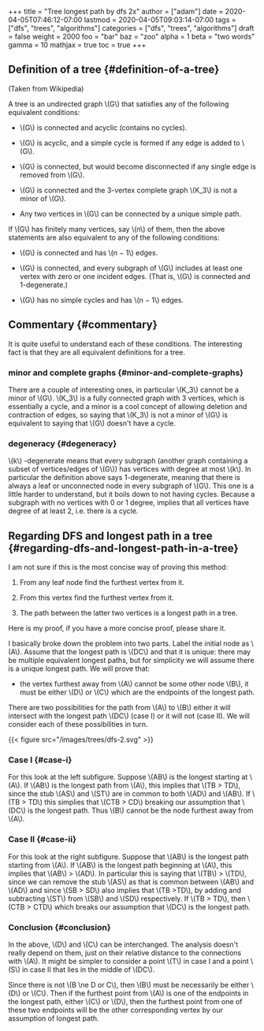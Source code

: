 +++
title = "Tree longest path by dfs 2x"
author = ["adam"]
date = 2020-04-05T07:46:12-07:00
lastmod = 2020-04-05T09:03:14-07:00
tags = ["dfs", "trees", "algorithms"]
categories = ["dfs", "trees", "algorithms"]
draft = false
weight = 2000
foo = "bar"
baz = "zoo"
alpha = 1
beta = "two words"
gamma = 10
mathjax = true
toc = true
+++

## Definition of a tree {#definition-of-a-tree}

(Taken from Wikipedia)

A tree is an undirected graph \\(G\\) that satisfies any of the following equivalent
conditions:

-   \\(G\\) is connected and acyclic (contains no cycles).

-   \\(G\\) is acyclic, and a simple cycle is formed if any edge is added to \\(G\\).

-   \\(G\\) is connected, but would become disconnected if any single edge is removed
    from \\(G\\).

-   \\(G\\) is connected and the 3-vertex complete graph \\(K\_3\\) is not a minor of \\(G\\).

-   Any two vertices in \\(G\\) can be connected by a unique simple path.

If \\(G\\) has finitely many vertices, say \\(n\\) of them, then the above statements
are also equivalent to any of the following conditions:

-   \\(G\\) is connected and has \\(n − 1\\) edges.

-   \\(G\\) is connected, and every subgraph of \\(G\\) includes at least one vertex with
    zero or one incident edges. (That is, \\(G\\) is connected and 1-degenerate.)

-   \\(G\\) has no simple cycles and has \\(n − 1\\) edges.


## Commentary {#commentary}

It is quite useful to understand each of these conditions.  The interesting fact
is that they are all equivalent definitions for a tree.


### minor and complete graphs {#minor-and-complete-graphs}

There are a couple of interesting ones, in particular \\(K\_3\\) cannot be a minor of
\\(G\\). \\(K\_3\\) is a fully connected graph with 3 vertices, which is essentially a
cycle, and a minor is a cool concept of allowing deletion and contraction of
edges, so saying that \\(K\_3\\) is not a minor of \\(G\\) is equivalent to saying that
\\(G\\) doesn't have a cycle.


### degeneracy {#degeneracy}

\\(k\\) -degenerate means that every subgraph (another graph containing a subset of
vertices/edges of \\(G\\)) has vertices with degree at most \\(k\\). In particular the
definition above says 1-degenerate, meaning that there is always a leaf or
unconnected node in every subgraph of \\(G\\). This one is a little harder to
understand, but it boils down to not having cycles. Because a subgraph with no
vertices with 0 or 1 degree, implies that all vertices have degree of at least
2, i.e. there is a cycle.


## Regarding DFS and longest path in a tree {#regarding-dfs-and-longest-path-in-a-tree}

I am not sure if this is the most concise way of proving this method:

1.  From any leaf node find the furthest vertex from it.

2.  From this vertex find the furthest vertex from it.

3.  The path between the latter two vertices is a longest path in a tree.

Here is my proof, if you have a more concise proof, please share it.

I basically broke down the problem into two parts. Label the initial node as
\\(A\\). Assume that the longest path is \\(DC\\) and that it is unique: there may be
multiple equivalent longest paths, but for simplicity we will assume there is a
unique longest path. We will prove that:

-   the vertex furthest away from \\(A\\) cannot be some other node \\(B\\), it must be
    either \\(D\\) or \\(C\\) which are the endpoints of the longest path.

There are two possibilities for the path from \\(A\\) to \\(B\\) either it will
intersect with the longest path \\(DC\\) (case I) or it will not (case II). We will
consider each of these possibilities in turn.

{{< figure src="/images/trees/dfs-2.svg" >}}


### Case I {#case-i}

For this look at the left subfigure.  Suppose \\(AB\\) is the longest starting
at \\(A\\).  If \\(AB\\) is the longest path from \\(A\\), this implies that \\(TB > TD\\),
since the stub \\(AS\\) and \\(ST\\) are in common to both \\(AD\\) and \\(AB\\).  If \\(TB >
TD\\) this simplies that \\(CTB > CD\\) breaking our assumption that \\(DC\\) is the
longest path.  Thus \\(B\\) cannot be the node furthest away from \\(A\\).


### Case II {#case-ii}

For this look at the right subfigure. Suppose that \\(AB\\) is the longest path
starting from \\(A\\). If \\(AB\\) is the longest path beginning at \\(A\\), this implies
that \\(AB\\) > \\(AD\\). In particular this is saying that \\(TB\\) > \\(TD\\), since we can
remove the stub \\(AS\\) as that is common between \\(AB\\) and \\(AD\\) and since \\(SB > SD\\)
also implies that \\(TB >TD\\), by adding and subtracting \\(ST\\) from \\(SB\\) and \\(SD\\)
respectively.  If \\(TB > TD\\), then \\(CTB > CTD\\) which breaks our assumption that
\\(DC\\) is the longest path.


### Conclusion {#conclusion}

In the above, \\(D\\) and \\(C\\) can be interchanged. The analysis doesn't really
depend on them, just on their relative distance to the connections with \\(A\\). It
might be simpler to consider a point \\(T\\) in case I and a point \\(S\\) in case II
that lies in the middle of \\(DC\\).

Since there is not \\(B \ne D or C\\), then \\(B\\) must be necessarily be either \\(D\\) or
\\(C\\). Then if the furthest point from \\(A\\) is one of the endpoints in the longest
path, either \\(C\\) or \\(D\\), then the furthest point from one of these two endpoints
will be the other corresponding vertex by our assumption of longest path.
